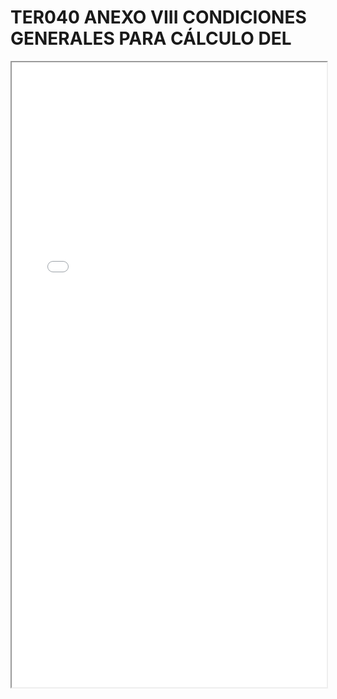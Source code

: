 
# TER040 ANEXO VIII CONDICIONES GENERALES PARA CÁLCULO DEL

<iframe src="../TER040 ANEXO VIII CONDICIONES GENERALES PARA CÁLCULO DEL.pdf" width="100%" height="1000px"></iframe>

